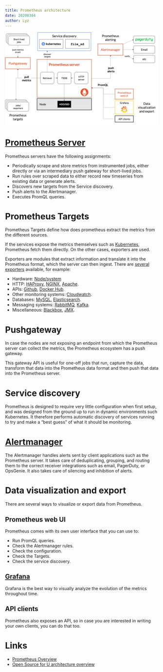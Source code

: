 ```yaml
---
title: Prometheus architecture
date: 20200304
author: Lyz
---
```


![](../../images/prometheus_architecture.png)

# [Prometheus Server](https://github.com/prometheus/prometheus)

Prometheus servers have the following assignments:

* Periodically scrape and store metrics from instrumented jobs, either directly
  or via an intermediary push gateway for short-lived jobs.
* Run rules over scraped data to either record new timeseries from existing data or
  generate alerts.
* Discovers new targets from the Service discovery.
* Push alerts to the Alertmanager.
* Executes PromQL queries.

# Prometheus Targets

Prometheus Targets define how does prometheus extract the metrics from the
different sources.

If the services expose the metrics themselves such as
[Kubernetes](kubernetes.md), Prometheus fetch them directly. On the other cases,
exporters are used.

Exporters are modules that extract information and translate it into the
Prometheus format, which the server can then ingest. There are [several
exporters](https://prometheus.io/docs/instrumenting/exporters/) available, for
example:

* Hardware: [Node/system](https://github.com/prometheus/node_exporter)
* HTTP: [HAProxy](https://github.com/prometheus/haproxy_exporter),
    [NGINX](https://github.com/knyar/nginx-lua-prometheus),
    [Apache](https://github.com/Lusitaniae/apache_exporter).
* APIs: [Github](https://github.com/infinityworksltd/github-exporter), [Docker
    Hub](https://github.com/infinityworksltd/docker-hub-exporter).
* Other monitoring systems:
    [Cloudwatch](https://github.com/prometheus/cloudwatch_exporter).
* Databases: [MySQL](https://github.com/rluisr/mysqlrouter_exporter),
    [Elasticsearch](https://github.com/justwatchcom/elasticsearch_exporter).
* Messaging systems: [RabbitMQ](https://github.com/kbudde/rabbitmq_exporter),
    [Kafka](https://github.com/danielqsj/kafka_exporter).
* Miscellaneous: [Blackbox](https://github.com/prometheus/blackbox_exporter),
    [JMX](https://github.com/prometheus/jmx_exporter).

# Pushgateway

In case the nodes are not exposing an endpoint from which the Prometheus server
can collect the metrics, the Prometheus ecosystem has a push gateway.

This gateway API is useful for one-off jobs that run, capture the data,
transform that data into the Prometheus data format and then push that data into
the Prometheus server.

# Service discovery

Prometheus is designed to require very little configuration when first setup,
and was designed from the ground up to run in dynamic environments such
Kubernetes. It therefore performs automatic discovery of services running to try
and make a “best guess” of what it should be monitoring.

# [Alertmanager](https://github.com/prometheus/alertmanager)

The Alertmanager handles alerts sent by client applications such as the
Prometheus server. It takes care of deduplicating, grouping, and routing them to
the correct receiver integrations such as email, PagerDuty, or OpsGenie. It also
takes care of silencing and inhibition of alerts.

# Data visualization and export

There are several ways to visualize or export data from Prometheus.

## Prometheus web UI

Prometheus comes with its own user interface that you can use to:

* Run PromQL queries.
* Check the Alertmanager rules.
* Check the configuration.
* Check the Targets.
* Check the service discovery.

## [Grafana](https://grafana.com/)

Grafana is the best way to visually analyze the evolution of the metrics
throughout time.

## API clients

Prometheus also exposes an API, so in case you are interested in writing your
own clients, you can do that too.

# Links

* [Prometheus Overview](https://prometheus.io/docs/introduction/overview/)
* [Open Source for U architecture overview](https://opensourceforu.com/2017/04/prometheus/)
